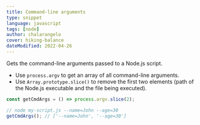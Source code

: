 ```yaml
---
title: Command-line arguments
type: snippet
language: javascript
tags: [node]
author: chalarangelo
cover: hiking-balance
dateModified: 2022-04-26
---
```


Gets the command-line arguments passed to a Node.js script.

- Use `process.argv` to get an array of all command-line arguments.
- Use `Array.prototype.slice()` to remove the first two elements (path of the Node.js executable and the file being executed).

```js
const getCmdArgs = () => process.argv.slice(2);
```

```js
// node my-script.js --name=John --age=30
getCmdArgs(); // ['--name=John', '--age=30']
```
